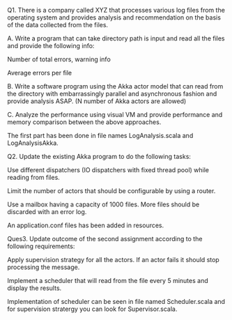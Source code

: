 Q1. There is a company called XYZ that processes various log files from the operating system and provides analysis and recommendation on the basis of the data collected from the files. 


A. Write a program that can take directory path is input and read all the files and provide the following info:


Number of total errors, warning info

Average errors per file


B. Write a software program using the Akka actor model that can read from the directory with embarrassingly parallel and asynchronous fashion and provide analysis ASAP. (N number of Akka actors are allowed)


C. Analyze the performance using visual VM and provide performance and memory comparison between the above approaches. 

The first part has been done in file names LogAnalysis.scala and LogAnalysisAkka.

Q2. Update the existing Akka program to do the following tasks:


Use different dispatchers (IO dispatchers with fixed thread pool) while reading from files. 

Limit the number of actors that should be configurable by using a router.

Use a mailbox having a capacity of 1000 files. More files should be discarded with an error log. 

An application.conf files has been added in resources.

Ques3. Update outcome of the second assignment according to the following requirements:

Apply supervision strategy for all the actors. If an actor fails it should stop processing the message.

Implement a scheduler that will read from the file every 5 minutes and display the results. 

Implementation of scheduler can be seen in file named Scheduler.scala and for supervision stratergy you can look for Supervisor.scala.
